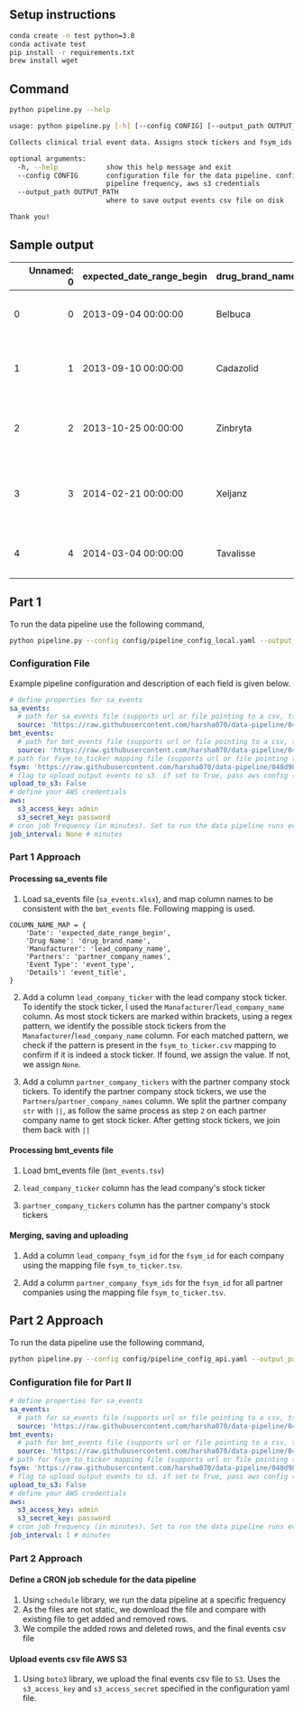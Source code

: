 ## Setup instructions

```bash
conda create -n test python=3.8 
conda activate test
pip install -r requirements.txt
brew install wget
```

## Command

```bash
python pipeline.py --help

usage: python pipeline.py [-h] [--config CONFIG] [--output_path OUTPUT_PATH]

Collects clinical trial event data. Assigns stock tickers and fsym_ids for a company and its partner companies

optional arguments:
  -h, --help            show this help message and exit
  --config CONFIG       configuration file for the data pipeline. configuration file is used to set sa events file path, bmt events file path, fsym_to_ticker map,
                        pipeline frequency, aws s3 credentials
  --output_path OUTPUT_PATH
                        where to save output events csv file on disk

Thank you!

```

## Sample output


|    |   Unnamed: 0 | expected_date_range_begin   | drug_brand_name   | lead_company_name                                                  | partner_company_names                                                              | event_type          | event_title                                                    | lead_company_ticker   | partner_company_tickers   |   event_id |   event_phase |   event_status |   expected_date_range_end |   drug_generic_name |   indication | lead_company_fsym_id   | partner_company_fsym_ids   |
|---:|-------------:|:----------------------------|:------------------|:-------------------------------------------------------------------|:-----------------------------------------------------------------------------------|:--------------------|:---------------------------------------------------------------|:----------------------|:--------------------------|-----------:|--------------:|---------------:|--------------------------:|--------------------:|-------------:|:-----------------------|:---------------------------|
|  0 |            0 | 2013-09-04 00:00:00         | Belbuca           | BioDelivery Sciences International\xa0Collegium Pharmaceutical (COLL) | Purdue Pharma (+PURDUE)                                                            | Phase 3             | Phase 3 results for BEMA Buprenorphine                         | COLL                  | nan                       |        nan |           nan |            nan |                       nan |                 nan |          nan | F443CC-R               | nan                        |
|  1 |            1 | 2013-09-10 00:00:00         | Cadazolid         | Actelion\xa0Johnson & Johnson (JNJ)                                   | Johnson & Johnson (JNJ)                                                            | Phase 3             | Initiate enrollment in Phase 3 study (CDAD) of cadazolid       | JNJ                   | JNJ                       |        nan |           nan |            nan |                       nan |                 nan |          nan | XJMF7H-R               | XJMF7H-R                   |
|  2 |            2 | 2013-10-25 00:00:00         | Zinbryta          | Abbott Labs (ABT)\xa0AbbVie (ABBV)                                    | Biogen (BIIB),\xa0UCB (UCB.BB)                                                        | Phase 3             | Completion of phase 3 DECIDE trial of Zenapax (MS indication)  | ABBV                  | BIIB                      |        nan |           nan |            nan |                       nan |                 nan |          nan | C4HBRT-R               | HF5SX1-R                   |
|  3 |            3 | 2014-02-21 00:00:00         | Xeljanz           | Pfizer (PFE)\xa0Pfizer Ltd (India) (500680.IN)                        | nan                                                                                | Regulatory Decision | PDUFA (est) for Xeljanz sNDA (inhibition of structural damage) | PFE                   | nan                       |        nan |           nan |            nan |                       nan |                 nan |          nan | VK7M4R-R               | nan                        |
|  4 |            4 | 2014-03-04 00:00:00         | Tavalisse         | Rigel Pharmaceuticals (RIGL)                                       | Grifols (GRF.SM),\xa0Inmagene Biopharmaceuticals,\xa0Kissei Pharmaceutical Co. (4547.JP) | Phase 3             | Initiate a Phase 3 trial of FosD in ITP                        | RIGL                  | GRF                       |        nan |           nan |            nan |                       nan |                 nan |          nan | TRCHG2-R               | VDSJFT-R                   |

## Part 1

To run the data pipeline use the following command,

```bash
python pipeline.py --config config/pipeline_config_local.yaml --output_path events.csv
```

### Configuration File

Example pipeline configuration and description of each field is given below.

```YAML
# define properties for sa_events
sa_events:
  # path for sa_events file (supports url or file pointing to a csv, tsv, xlsx)
  source: 'https://raw.githubusercontent.com/harsha070/data-pipeline/048d989b592c374d4b88bb878fac3c08d3b73c64/data/sa_events.xlsx'
bmt_events:
  # path for bmt_events file (supports url or file pointing to a csv, tsv, xlsx)
  source: 'https://raw.githubusercontent.com/harsha070/data-pipeline/048d989b592c374d4b88bb878fac3c08d3b73c64/data/bmt_events.tsv'
# path for fsym_to_ticker mapping file (supports url or file pointing to a csv, tsv, xlsx)
fsym: 'https://raw.githubusercontent.com/harsha070/data-pipeline/048d989b592c374d4b88bb878fac3c08d3b73c64/data/fsym_to_ticker.tsv'
# flag to upload output events to s3. if set to True, pass aws config (s3_access_key and s3_secret_key) below
upload_to_s3: False
# define your AWS credentials
aws:
  s3_access_key: admin
  s3_secret_key: password
# cron job frequency (in minutes). Set to run the data pipeline runs every 1 minute. If you want to run only once, set to None.
job_interval: None # minutes
```



### Part 1 Approach

#### Processing sa_events file

1. Load sa_events file (`sa_events.xlsx`), and map column names to be consistent with the `bmt_events` file. Following mapping is used.

```
COLUMN_NAME_MAP = {
    'Date': 'expected_date_range_begin', 
    'Drug Name': 'drug_brand_name',
    'Manufacturer': 'lead_company_name',
    'Partners': 'partner_company_names',
    'Event Type': 'event_type',
    'Details': 'event_title',
}
```

2. Add a column `lead_company_ticker` with the lead company stock ticker. To identify the stock ticker, I used the `Manafacturer`/`lead_company_name` column. As most stock tickers are marked within brackets, using a regex pattern, we identify the possible stock tickers from the `Manafacturer`/`lead_company_name` column. For each matched pattern, we check if the pattern is present in the `fsym_to_ticker.csv` mapping to confirm if it is indeed a stock ticker. If found, we assign the value. If not, we assign `None`. 

3. Add a column `partner_company_tickers` with the partner company stock tickers. To identify the partner company stock tickers, we use the `Partners`/`partner_company_names` column. We split the partner company `str` with `||`, as follow the same process as step `2` on each partner company name to get stock ticker. After getting stock tickers, we join them back with `||`

#### Processing bmt_events file

1. Load bmt_events file (`bmt_events.tsv`)

2. `lead_company_ticker` column has the lead company's stock ticker

3. `partner_company_tickers` column has the partner company's stock tickers

#### Merging, saving and uploading

1. Add a column `lead_company_fsym_id` for the `fsym_id` for each company using the mapping file `fsym_to_ticker.tsv`.

2. Add a column `partner_company_fsym_ids` for the `fsym_id` for all partner companies using the mapping file `fsym_to_ticker.tsv`.

## Part 2 Approach

To run the data pipeline use the following command,

```bash
python pipeline.py --config config/pipeline_config_api.yaml --output_path events.csv
```

### Configuration file for Part II

```YAML
# define properties for sa_events
sa_events:
  # path for sa_events file (supports url or file pointing to a csv, tsv, xlsx)
  source: 'https://raw.githubusercontent.com/harsha070/data-pipeline/048d989b592c374d4b88bb878fac3c08d3b73c64/data/sa_events.xlsx'
bmt_events:
  # path for bmt_events file (supports url or file pointing to a csv, tsv, xlsx)
  source: 'https://raw.githubusercontent.com/harsha070/data-pipeline/048d989b592c374d4b88bb878fac3c08d3b73c64/data/bmt_events.tsv'
# path for fsym_to_ticker mapping file (supports url or file pointing to a csv, tsv, xlsx)
fsym: 'https://raw.githubusercontent.com/harsha070/data-pipeline/048d989b592c374d4b88bb878fac3c08d3b73c64/data/fsym_to_ticker.tsv'
# flag to upload output events to s3. if set to True, pass aws config (s3_access_key and s3_secret_key) below
upload_to_s3: False
# define your AWS credentials
aws:
  s3_access_key: admin
  s3_secret_key: password
# cron job frequency (in minutes). Set to run the data pipeline runs every 1 minute.
job_interval: 1 # minutes
```

### Part 2 Approach

#### Define a CRON job schedule for the data pipeline

1. Using `schedule` library, we run the data pipeline at a specific frequency
2. As the files are not static, we download the file and compare with existing file to get added and removed rows.
3. We compile the added rows and deleted rows, and the final events csv file

#### Upload events csv file AWS S3

1. Using `boto3` library, we upload the final events csv file to `S3`. Uses the `s3_access_key` and `s3_access_secret` specified in the configuration yaml file.
